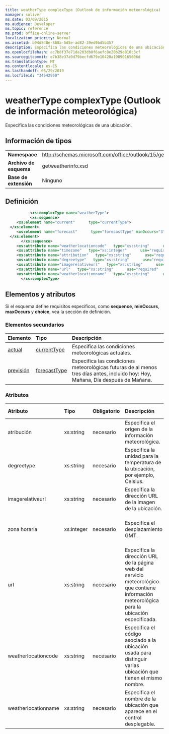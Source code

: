 ```yaml
---
title: weatherType complexType (Outlook de información meteorológica)
manager: soliver
ms.date: 03/09/2015
ms.audience: Developer
ms.topic: reference
ms.prod: office-online-server
localization_priority: Normal
ms.assetid: b94d848e-868a-5d5e-ad82-39ed9bd5b357
description: Especifica las condiciones meteorológicas de una ubicación.
ms.openlocfilehash: ac7b8f37e71da203db0f6aefc8e20b29e810c3cf
ms.sourcegitcommit: e7b38e37a9d79becfd679e10420a19890165606d
ms.translationtype: MT
ms.contentlocale: es-ES
ms.lasthandoff: 05/29/2019
ms.locfileid: "34542950"
---
```

# <a name="weathertype-complextype-outlook-weather-information-schema"></a>weatherType complexType (Outlook de información meteorológica)

Especifica las condiciones meteorológicas de una ubicación.
  
## <a name="type-information"></a>Información de tipos

|||
|:-----|:-----|
|**Namespace** <br/> |http://schemas.microsoft.com/office/outlook/15/getweatherinfo.xsd  <br/> |
|**Archivo de esquema** <br/> |getweatherinfo.xsd  <br/> |
|**Base de extensión** <br/> |Ninguno  <br/> |
   
## <a name="definition"></a>Definición

```XML
           <xs:complexType name="weatherType">
           <xs:sequence>
     <xs:element name="current"      type="currentType">
  </xs:element>  
     <xs:element name="forecast"      type="forecastType" minOccurs="3"     maxOccurs="unbounded"    >
  </xs:element>  
       </xs:sequence>
     <xs:attribute name="weatherlocationcode"   type="xs:string"      use="required"     />
     <xs:attribute name="timezone"   type="xs:integer"      use="required"     />
     <xs:attribute name="attribution"   type="xs:string"      use="required"     />
     <xs:attribute name="degreetype"   type="xs:string"      use="required"     />
     <xs:attribute name="imagerelativeurl"   type="xs:string"      use="required"     />
     <xs:attribute name="url"   type="xs:string"      use="required"     />
     <xs:attribute name="weatherlocationname"   type="xs:string"      use="required"     />
       </xs:complexType>

```

## <a name="elements-and-attributes"></a>Elementos y atributos

Si el esquema define requisitos específicos, como **sequence**, **minOccurs**, **maxOccurs** y **choice**, vea la sección de definición. 
  
### <a name="child-elements"></a>Elementos secundarios

|**Elemento**|**Tipo**|**Descripción**|
|:-----|:-----|:-----|
|[actual](current-element-weathertype-complextypeoutlook-weather-information-schema.md) <br/> |[currentType](currenttype-complextype-outlook-weather-information-schema.md) <br/> |Especifica las condiciones meteorológicas actuales.  <br/> |
|[previsión](forecast-element-weathertype-complextypeoutlook-weather-information-schema.md) <br/> |[forecastType](forecasttype-complextype-outlook-weather-information-schema.md) <br/> |Especifica las condiciones meteorológicas futuras de al menos tres días antes, incluido hoy: Hoy, Mañana, Día después de Mañana.  <br/> |
   
### <a name="attributes"></a>Atributos

|**Atributo**|**Tipo**|**Obligatorio**|**Descripción**|**Posibles valores**|
|:-----|:-----|:-----|:-----|:-----|
|atribución  <br/> |xs:string  <br/> |necesario  <br/> |Especifica el origen de la información meteorológica.  <br/> |Valor del tipo xs:string  <br/> |
|degreetype  <br/> |xs:string  <br/> |necesario  <br/> |Especifica la unidad para la temperatura de la ubicación, por ejemplo, Celsius.  <br/> |C, F  <br/> |
|imagerelativeurl  <br/> |xs:string  <br/> |necesario  <br/> |Especifica la dirección URL de la imagen de la ubicación.  <br/> |Valor del tipo xs:string  <br/> |
|zona horaria  <br/> |xs:integer  <br/> |necesario  <br/> |Especifica el desplazamiento GMT.  <br/> |Un valor entre -11 y 12 inclusive  <br/> |
|url  <br/> |xs:string  <br/> |necesario  <br/> |Especifica la dirección URL de la página web del servicio meteorológico que contiene información meteorológica para la ubicación especificada.  <br/> |Valor del tipo xs:string  <br/> |
|weatherlocationcode  <br/> |xs:string  <br/> |necesario  <br/> |Especifica el código asociado a la ubicación usada para distinguir varias ubicación que tienen el mismo nombre.  <br/> |Valor del tipo xs:string  <br/> |
|weatherlocationname  <br/> |xs:string  <br/> |necesario  <br/> |Especifica el nombre de la ubicación que aparece en el control desplegable.  <br/> |Valor del tipo xs:string  <br/> |
   

